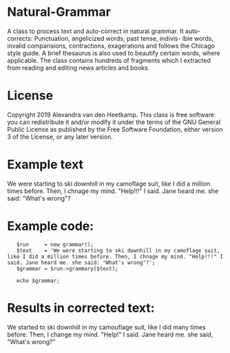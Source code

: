 # Natural-Grammar

A class to process text and auto-correct in natural grammar. It auto-corrects: Punctuation, angelicized words, past tense, indivis-
ible words, invalid comparisions, contractions, exagerations and follows the Chicago style guide. A brief thesaurus is also used to beautify certain words, where applicable. The class contains hundreds of fragments which I extracted from reading and editing news articles and books. 

# License
Copyright 2019 Alexandra van den Heetkamp.
This class is free software: you can redistribute it and/or modify it under the terms of the GNU General Public License as published      by the Free Software Foundation, either version 3 of the License, or any later version.           

# Example text

We were starting to ski downhill in my camoflage suit, like I did a million times before. Then, I chnage my mind. "Help!!!" I said. Jane heard me. she said: "What's wrong"?

# Example code:
       $run     = new grammar();
       $text    = 'We were starting to ski downhill in my camoflage suit, like I did a million times before. Then, I chnage my mind. "Help!!!" I said. Jane heard me. she said: "What's wrong"?';
       $grammar = $run->grammary($text);
       
       echo $grammar;


# Results in corrected text: 

We started to ski downhill in my camouflage suit, like I did many times before. Then, I change my mind. "Help!" I said. Jane heard me. she said, "What's wrong?"
